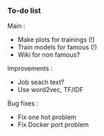 ### To-do list

Main :

- Make plots for trainings (!)
- Train models for famous (!)
- Wiki for non famous?

Improvements :
- Job seach text?
- Use word2vec, TF/IDF

Bug fixes :
- Fix one hot problem
- Fix Docker port problem
